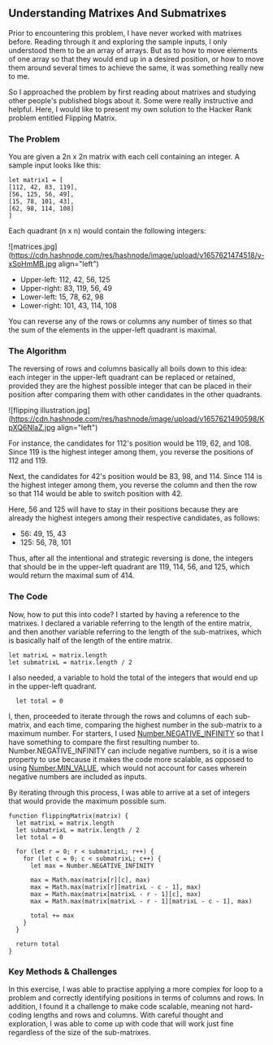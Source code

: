 ## Understanding Matrixes And Submatrixes

Prior to encountering this problem, I have never worked with matrixes before. Reading through it and exploring the sample inputs, I only understood them to be an array of arrays. But as to how to move elements of one array so that they would end up in a desired position, or how to move them around several times to achieve the same, it was something really new to me.

So I approached the problem by first reading about matrixes and studying other people's published blogs about it. Some were really instructive and helpful. Here, I would like to present my own solution to the Hacker Rank problem entitled Flipping Matrix.

### The Problem

You are given a 2n x 2n matrix with each cell containing an integer. A sample input looks like this:

```
let matrix1 = [
[112, 42, 83, 119],
[56, 125, 56, 49],
[15, 78, 101, 43],
[62, 98, 114, 108]
]
```
Each quadrant (n x n) would contain the following integers:


![matrices.jpg](https://cdn.hashnode.com/res/hashnode/image/upload/v1657621474518/y-xSoHmMB.jpg align="left")

- Upper-left: 112, 42, 56, 125
- Upper-right: 83, 119, 56, 49
- Lower-left: 15, 78, 62, 98
- Lower-right: 101, 43, 114, 108

You can reverse any of the rows or columns any number of times so that the sum of the elements in the upper-left quadrant is maximal. 

### The Algorithm

The reversing of rows and columns basically all boils down to this idea: each integer in the upper-left quadrant can be replaced or retained, provided they are the highest possible integer that can be placed in their position after comparing them with other candidates in the other quadrants.

![flipping illustration.jpg](https://cdn.hashnode.com/res/hashnode/image/upload/v1657621490598/KpXQ6NlaZ.jpg align="left")

For instance, the candidates for 112's position would be 119, 62, and 108. Since 119 is the highest integer among them, you reverse the positions of 112 and 119. 

Next, the candidates for 42's position would be 83, 98, and 114. Since 114 is the highest integer among them, you reverse the column and then the row so that 114 would be able to switch position with 42.

Here, 56 and 125 will have to stay in their positions because they are already the highest integers among their respective candidates, as follows:

- 56: 49, 15, 43
- 125: 56, 78, 101

Thus, after all the intentional and strategic reversing is done, the integers that should be in the upper-left quadrant are 119, 114, 56, and 125, which would return the maximal sum of 414.

### The Code

Now, how to put this into code? I started by having a reference to the matrixes. I declared a variable referring to the length of the entire matrix, and then another variable referring to the length of the sub-matrixes, which is basically half of the length of the entire matrix.

  ```
  let matrixL = matrix.length
  let submatrixL = matrix.length / 2
```

I also needed, a variable to hold the total of the integers that would end up in the upper-left quadrant. 

```
  let total = 0
```

I, then, proceeded to iterate through the rows and columns of each sub-matrix, and each time, comparing the highest number in the sub-matrix to a maximum number. For starters, I used [Number.NEGATIVE_INFINITY](https://developer.mozilla.org/en-US/docs/Web/JavaScript/Reference/Global_Objects/Number/NEGATIVE_INFINITY) so that I have something to compare the first resulting number to. Number.NEGATIVE_INFINITY can include negative numbers, so it is a wise property to use because it makes the code more scalable, as opposed to using [Number.MIN_VALUE](https://developer.mozilla.org/en-US/docs/Web/JavaScript/Reference/Global_Objects/Number/MIN_VALUE), which would not account for cases wherein negative numbers are included as inputs.

By iterating through this process, I was able to arrive at a set of integers that would provide the maximum possible sum.

```
function flippingMatrix(matrix) {
  let matrixL = matrix.length
  let submatrixL = matrix.length / 2
  let total = 0

  for (let r = 0; r < submatrixL; r++) {
    for (let c = 0; c < submatrixL; c++) {
      let max = Number.NEGATIVE_INFINITY 

      max = Math.max(matrix[r][c], max)    
      max = Math.max(matrix[r][matrixL - c - 1], max) 
      max = Math.max(matrix[matrixL - r - 1][c], max)  
      max = Math.max(matrix[matrixL - r - 1][matrixL - c - 1], max)  

      total += max
    }
  }

  return total
}
``` 
### Key Methods & Challenges

In this exercise, I was able to practise applying a more complex for loop to a problem and correctly identifying positions in terms of columns and rows. In addition, I found it a challenge to make code scalable, meaning not hard-coding lengths and rows and columns. With careful thought and exploration, I was able to come up with code that will work just fine regardless of the size of the sub-matrixes.